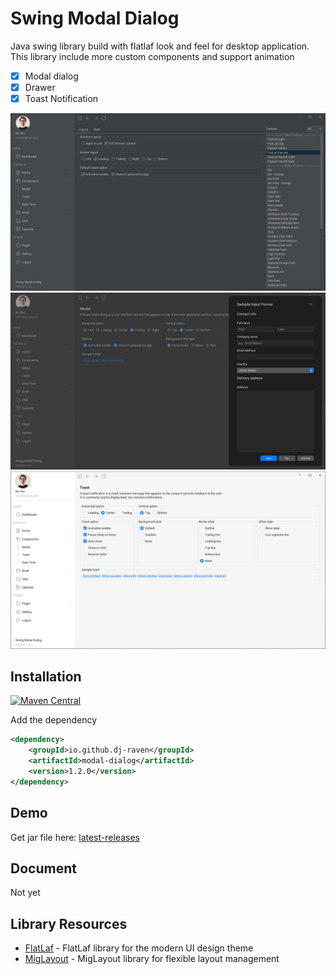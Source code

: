 # Swing Modal Dialog

Java swing library build with flatlaf look and feel for desktop application. This library include more custom components
and support animation

- [x] Modal dialog
- [x] Drawer
- [x] Toast Notification

<img src="https://github.com/DJ-Raven/swing-modal-dialog/blob/main/screenshot/simple 1.jpg" alt="simple 1"/>
<img src="https://github.com/DJ-Raven/swing-modal-dialog/blob/main/screenshot/simple 2.jpg" alt="simple 2"/>
<img src="https://github.com/DJ-Raven/swing-modal-dialog/blob/main/screenshot/simple 3.jpg" alt="simple 3"/>

## Installation

[![Maven Central](https://img.shields.io/maven-central/v/io.github.dj-raven/modal-dialog?label=Maven%20Central)](https://search.maven.org/artifact/io.github.dj-raven/modal-dialog)

Add the dependency
``` xml
<dependency>
    <groupId>io.github.dj-raven</groupId>
    <artifactId>modal-dialog</artifactId>
    <version>1.2.0</version>
</dependency>
```

## Demo
Get jar file here: [latest-releases](https://github.com/DJ-Raven/swing-modal-dialog/releases/latest)

## Document

Not yet

## Library Resources

- [FlatLaf](https://github.com/JFormDesigner/FlatLaf) - FlatLaf library for the modern UI design theme
- [MigLayout](https://github.com/mikaelgrev/miglayout) - MigLayout library for flexible layout management

